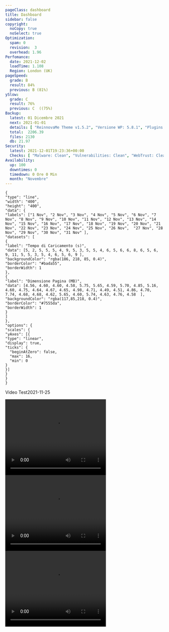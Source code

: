 ```yaml
---
pageClass: dashboard
title: Dashboard
sidebar: false
copyright:
  noCopy: true
  noSelect: true
Optimization:
  spam: 0
  revision:  3
  overhead: 1.96
Perfomance:
  date: 2021-12-02
  loadTime: 1.108
  Region: London (UK)
pageSpeed:
  grade: B
  result: 84%
  previous: B (81%)
ySlow:
  grade: C
  result: 76%
  previous: C  ((75%)
Backup:
  latest: 01 Dicembre 2021
  next: 2021-01-01
  details: [ "ReinnovaMe Theme v1.5.2", "Versione WP: 5.8.1", "Plugins: 31", "Numero di Posts: 41", "Commenti Approvati: 0" ]
  total:  2206.39
  files: 2130
  db: 21.97
Security:
  latest: 2021-12-01T19:23:36+00:00
  Checks: [ "Malware: Clean", "Vulnerabilities: Clean", "WebTrust: Clean" ]
Availability:
  up: 100
  downtimes: 0
  timedown: 0 Ore 0 Min
  month: "Novembre"
---
```


<main
    data-color-mode="auto"
    data-light-theme="light"
    data-dark-theme="dark_dimmed"
    class="d-flex flex-justify-between flex-column flex-sm-row  flex-md-items-start">
<section
class="color-bg-secondary my-2 p-md-4 p-sm-2 border rounded col-sm-12 mx-1 col-md-8 flex-1">
<PerfomanceHeader />
<div class="d-flex flex-wrap flex-justify-around flex-sm-items-center">
<pageSpeed /> <ySlow />
</div>

<ChartBox>

```chart
{
"type": "line",
"width": "400",
"height": "400",
"data": {
"labels": ["1 Nov", "2 Nov", "3 Nov", "4 Nov", "5 Nov", "6 Nov", "7 Nov", "8 Nov", "9 Nov", "10 Nov", "11 Nov", "12 Nov", "13 Nov", "14 Nov", "15 Nov", "16 Nov", "17 Nov", "18 Nov", "19 Nov", "20 Nov", "21 Nov", "22 Nov", "23 Nov", "24 Nov", "25 Nov", "26 Nov",  "27 Nov", "28 Nov", "29 Nov", "30 Nov", "31 Nov" ],
"datasets": [
{
"label": "Tempo di Caricamento (s)",
"data": [5, 2, 5, 5, 5, 4, 9, 5, 3, 5, 5, 4, 6, 5, 6, 6, 8, 6, 5, 6, 9, 11, 5, 5, 3, 5, 4, 6, 5, 6, 9 ],
"backgroundColor": "rgba(186, 218, 85, 0.4)",
"borderColor": "#bada55",
"borderWidth": 1
},
{
"label": "Dimensione Pagina (MB)",
"data": [4.56, 4.60, 4.60, 4.58, 5.75, 5.65, 4.59, 5.70, 4.85, 5.16,  4.60, 4.75, 4.64, 4.67, 4.65, 4.98, 4.71, 4.49, 4.51, 4.86, 4.70, 7.74, 4.68, 4.68, 4.62, 5.65, 4.60, 5.74, 4.63, 4.76, 4.58  ],
"backgroundColor": "rgba(117,85,218, 0.4)",
"borderColor": "#7555da",
"borderWidth": 1
}
]
},
"options": {
"scales": {
"yAxes": [{
"type": "linear",
"display": true,
"ticks": {
  "beginAtZero": false,
  "max": 16,
  "min": 0
}
}]
}
}
}
```
</ChartBox>

<div class="border color-bg-subtle my-4" >
  <p class="f5 pl-6 pt-2">Video Test<span class="text-small Label Label--inline">2021-11-25</span> </p>
  <div class="d-flex flex-wrap flex-justify-around">
      <video width="320" height="240" controls autoplay>
          <source src="/browsertime-results/reinnovame.com/2021-11-25T141217+0000/pages/reinnovame_com/data/video/1.mp4" type="video/mp4">
      Your browser does not support the video tag.
      </video>
          <video  width="320" height="240" controls autoplay>
          <source src="/browsertime-results/reinnovame.com/2021-11-25T141217+0000/pages/reinnovame_com/data/video/2.mp4" type="video/mp4">
      Your browser does not support the video tag.
      </video>
          <video  width="320" height="240" controls autoplay>
          <source src="/browsertime-results/reinnovame.com/2021-11-25T141217+0000/pages/reinnovame_com/data/video/3.mp4" type="video/mp4">
      Your browser does not support the video tag.
      </video>
  </div>
</div>

<OptimizationWidget />

<div class="container d-flex flex-column flex-sm-row">
  <DowntimeWidget class="col-sm-12 col-md-6 mx-auto" />
  <AxiosWp id="installed_plugins"  class="col-sm-12 col-md-6 color-bg-canvas rounded mt-3 color-bg-secondary" />
</div>

</section>


<section class="col-sm-12 col-md-3 mx-2">


<BackupCard />
<SecurityCard />

<ScanBot />

<HttpsStatus />

<UpdatesCard>

<PluginsTimeline />



</UpdatesCard>

</section>


</main>

<style>





</style>
